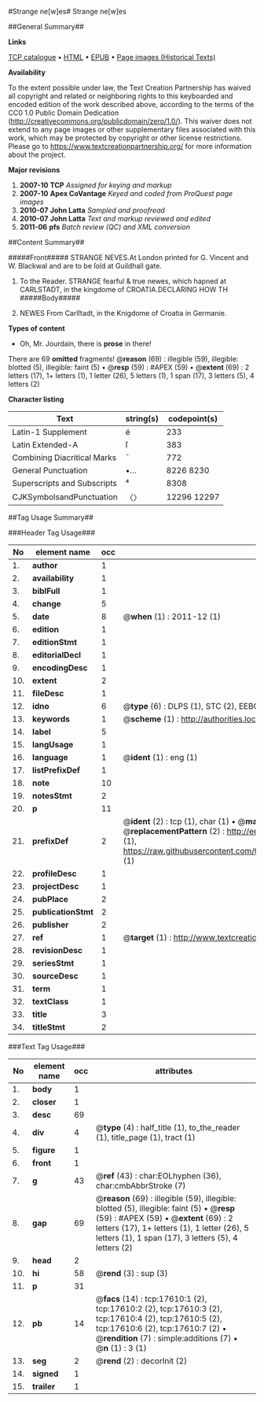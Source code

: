 #Strange ne[w]es#
Strange ne[w]es

##General Summary##

**Links**

[TCP catalogue](http://www.ota.ox.ac.uk/tcp/)  • 
[HTML](http://tei.it.ox.ac.uk/tcp/Texts-HTML/free/A18/A18007.html)  • 
[EPUB](http://tei.it.ox.ac.uk/tcp/Texts-EPUB/free/A18/A18007.epub) • 
[Page images (Historical Texts)](https://historicaltexts.jisc.ac.uk/eebo-99852294e)

**Availability**

To the extent possible under law, the Text Creation Partnership has waived all copyright and related or neighboring rights to this keyboarded and encoded edition of the work described above, according to the terms of the CC0 1.0 Public Domain Dedication (http://creativecommons.org/publicdomain/zero/1.0/). This waiver does not extend to any page images or other supplementary files associated with this work, which may be protected by copyright or other license restrictions. Please go to https://www.textcreationpartnership.org/ for more information about the project.

**Major revisions**

1. __2007-10__ __TCP__ *Assigned for keying and markup*
1. __2007-10__ __Apex CoVantage__ *Keyed and coded from ProQuest page images*
1. __2010-07__ __John Latta__ *Sampled and proofread*
1. __2010-07__ __John Latta__ *Text and markup reviewed and edited*
1. __2011-06__ __pfs__ *Batch review (QC) and XML conversion*

##Content Summary##

#####Front#####
STRANGE NEVES.At London printed for G. Vincent and W. Blackwal and are to be ſold at Guildhall gate.
1. To the Reader.
STRANGE fearful & true newes, which hapned at CARLSTADT, in the kingdome of CROATIA.DECLARING HOW TH
#####Body#####

1. NEWES From Carlſtadt, in the Knigdome of Croatia in Germanie.

**Types of content**

  * Oh, Mr. Jourdain, there is **prose** in there!

There are 69 **omitted** fragments! 
 @__reason__ (69) : illegible (59), illegible: blotted (5), illegible: faint (5)  •  @__resp__ (59) : #APEX (59)  •  @__extent__ (69) : 2 letters (17), 1+ letters (1), 1 letter (26), 5 letters (1), 1 span (17), 3 letters (5), 4 letters (2)

**Character listing**


|Text|string(s)|codepoint(s)|
|---|---|---|
|Latin-1 Supplement|é|233|
|Latin Extended-A|ſ|383|
|Combining             Diacritical Marks|̄|772|
|General Punctuation|•…|8226 8230|
|Superscripts             and Subscripts|⁴|8308|
|CJKSymbolsandPunctuation|〈〉|12296 12297|

##Tag Usage Summary##

###Header Tag Usage###

|No|element name|occ|attributes|
|---|---|---|---|
|1.|__author__|1||
|2.|__availability__|1||
|3.|__biblFull__|1||
|4.|__change__|5||
|5.|__date__|8| @__when__ (1) : 2011-12 (1)|
|6.|__edition__|1||
|7.|__editionStmt__|1||
|8.|__editorialDecl__|1||
|9.|__encodingDesc__|1||
|10.|__extent__|2||
|11.|__fileDesc__|1||
|12.|__idno__|6| @__type__ (6) : DLPS (1), STC (2), EEBO-CITATION (1), PROQUEST (1), VID (1)|
|13.|__keywords__|1| @__scheme__ (1) : http://authorities.loc.gov/ (1)|
|14.|__label__|5||
|15.|__langUsage__|1||
|16.|__language__|1| @__ident__ (1) : eng (1)|
|17.|__listPrefixDef__|1||
|18.|__note__|10||
|19.|__notesStmt__|2||
|20.|__p__|11||
|21.|__prefixDef__|2| @__ident__ (2) : tcp (1), char (1)  •  @__matchPattern__ (2) : ([0-9\-]+):([0-9IVX]+) (1), (.+) (1)  •  @__replacementPattern__ (2) : http://eebo.chadwyck.com/downloadtiff?vid=$1&page=$2 (1), https://raw.githubusercontent.com/textcreationpartnership/Texts/master/tcpchars.xml#$1 (1)|
|22.|__profileDesc__|1||
|23.|__projectDesc__|1||
|24.|__pubPlace__|2||
|25.|__publicationStmt__|2||
|26.|__publisher__|2||
|27.|__ref__|1| @__target__ (1) : http://www.textcreationpartnership.org/docs/. (1)|
|28.|__revisionDesc__|1||
|29.|__seriesStmt__|1||
|30.|__sourceDesc__|1||
|31.|__term__|1||
|32.|__textClass__|1||
|33.|__title__|3||
|34.|__titleStmt__|2||


###Text Tag Usage###

|No|element name|occ|attributes|
|---|---|---|---|
|1.|__body__|1||
|2.|__closer__|1||
|3.|__desc__|69||
|4.|__div__|4| @__type__ (4) : half_title (1), to_the_reader (1), title_page (1), tract (1)|
|5.|__figure__|1||
|6.|__front__|1||
|7.|__g__|43| @__ref__ (43) : char:EOLhyphen (36), char:cmbAbbrStroke (7)|
|8.|__gap__|69| @__reason__ (69) : illegible (59), illegible: blotted (5), illegible: faint (5)  •  @__resp__ (59) : #APEX (59)  •  @__extent__ (69) : 2 letters (17), 1+ letters (1), 1 letter (26), 5 letters (1), 1 span (17), 3 letters (5), 4 letters (2)|
|9.|__head__|2||
|10.|__hi__|58| @__rend__ (3) : sup (3)|
|11.|__p__|31||
|12.|__pb__|14| @__facs__ (14) : tcp:17610:1 (2), tcp:17610:2 (2), tcp:17610:3 (2), tcp:17610:4 (2), tcp:17610:5 (2), tcp:17610:6 (2), tcp:17610:7 (2)  •  @__rendition__ (7) : simple:additions (7)  •  @__n__ (1) : 3 (1)|
|13.|__seg__|2| @__rend__ (2) : decorInit (2)|
|14.|__signed__|1||
|15.|__trailer__|1||

